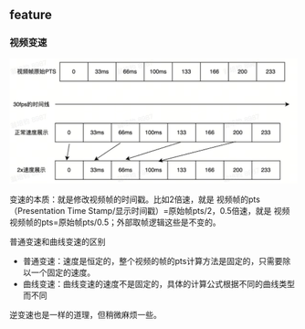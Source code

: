 ## feature

### 视频变速

![](./images/pts.jpg)

变速的本质：就是修改视频帧的时间戳。比如2倍速，就是 视频帧的pts（Presentation Time Stamp/显示时间戳）=原始帧pts/2，0.5倍速，就是 视频视频帧的pts=原始帧pts/0.5；外部取帧逻辑这些是不变的。

普通变速和曲线变速的区别
* 普通变速：速度是恒定的，整个视频的帧的pts计算方法是固定的，只需要除以一个固定的速度。
* 曲线变速：曲线变速的速度不是固定的，具体的计算公式根据不同的曲线类型而不同

逆变速也是一样的道理，但稍微麻烦一些。